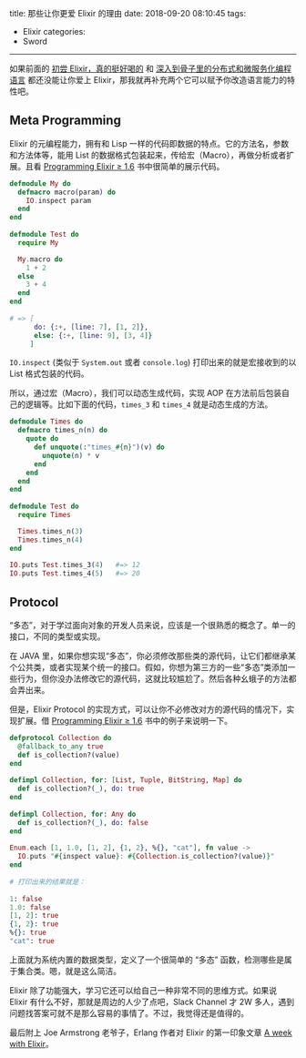 title: 那些让你更爱 Elixir 的理由
date: 2018-09-20 08:10:45
tags:
  - Elixir
categories:
  - Sword
---

[初尝 Elixir，真的挺好喝的]: http://www.thinkingincrowd.me/2018/08/21/first-taste-on-elixir/  
[深入到骨子里的分布式和微服务化编程语言]: http://www.thinkingincrowd.me/2018/09/19/programming-language-born-for-distributed-environment/  

如果前面的 [初尝 Elixir，真的挺好喝的][] 和 [深入到骨子里的分布式和微服务化编程语言][] 都还没能让你爱上 Elixir，那我就再补充两个它可以赋予你改造语言能力的特性吧。  


## Meta Programming

Elixir 的元编程能力，拥有和 Lisp 一样的代码即数据的特点。它的方法名，参数和方法体等，能用 List 的数据格式包装起来，传给宏（Macro），再做分析或者扩展。且看 [Programming Elixir ≥ 1.6][] 书中很简单的展示代码。  

```elixir
defmodule My do
  defmacro macro(param) do
    IO.inspect param
  end
end  
  
defmodule Test do
  require My

  My.macro do
    1 + 2
  else
    3 + 4
  end
end  
  
# => [
      do: {:+, [line: 7], [1, 2]},
      else: {:+, [line: 9], [3, 4]}
     ]
```

`IO.inspect` (类似于 `System.out` 或者 `console.log`) 打印出来的就是宏接收到的以 List 格式包装的代码。  

所以，通过宏（Macro），我们可以动态生成代码，实现 AOP 在方法前后包装自己的逻辑等。比如下面的代码，`times_3` 和 `times_4` 就是动态生成的方法。  

```elixir
defmodule Times do
  defmacro times_n(n) do
    quote do
      def unquote(:"times_#{n}")(v) do
        unquote(n) * v
      end
    end
  end
end  
  
defmodule Test do
  require Times

  Times.times_n(3)
  Times.times_n(4)
end  
  
IO.puts Test.times_3(4)   #=> 12
IO.puts Test.times_4(5)   #=> 20
```

## Protocol

“多态”，对于学过面向对象的开发人员来说，应该是一个很熟悉的概念了。单一的接口，不同的类型或实现。  

在 JAVA 里，如果你想实现“多态”，你必须修改那些类的源代码，让它们都继承某个公共类，或者实现某个统一的接口。假如，你想为第三方的一些“多态”类添加一些行为，但你没办法修改它的源代码，这就比较尴尬了。然后各种幺蛾子的方法都会弄出来。  

[Programming Elixir ≥ 1.6]: https://pragprog.com/book/elixir16/programming-elixir-1-6  

但是，Elixir Protocol 的实现方式，可以让你不必修改对方的源代码的情况下，实现扩展。借 [Programming Elixir ≥ 1.6][] 书中的例子来说明一下。  

```elixir
defprotocol Collection do
  @fallback_to_any true
  def is_collection?(value)
end  
  
defimpl Collection, for: [List, Tuple, BitString, Map] do
  def is_collection?(_), do: true
end  
  
defimpl Collection, for: Any do
  def is_collection?(_), do: false
end  
  
Enum.each [1, 1.0, [1, 2], {1, 2}, %{}, "cat"], fn value ->
  IO.puts "#{inspect value}: #{Collection.is_collection?(value)}"
end
  
# 打印出来的结果就是：  
  
1: false
1.0: false
[1, 2]: true
{1, 2}: true
%{}: true
"cat": true
```

上面就为系统内置的数据类型，定义了一个很简单的 “多态” 函数，检测哪些是属于集合类。嗯，就是这么简洁。  

[A week with Elixir]: https://joearms.github.io/published/2013-05-31-a-week-with-elixir.html

Elixir 除了功能强大，学习它还可以给自己一种非常不同的思维方式。如果说 Elixir 有什么不好，那就是周边的人少了点吧，Slack Channel 才 2W 多人，遇到问题找答案可就不是那么容易的事情了。不过，我觉得还是值得的。  

最后附上 Joe Armstrong 老爷子，Erlang 作者对 Elixir 的第一印象文章 [A week with Elixir][]。  

